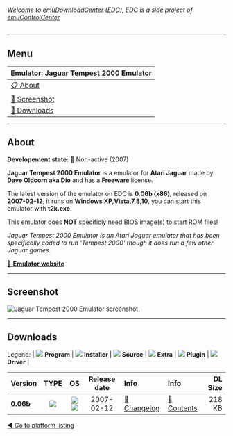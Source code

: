 ###### Welcome to [emuDownloadCenter (EDC)](https://github.com/PhoenixInteractiveNL/emuDownloadCenter/wiki/), EDC is a side project of [emuControlCenter](https://github.com/PhoenixInteractiveNL/emuControlCenter/wiki/)
***
## Menu
| **Emulator: Jaguar Tempest 2000 Emulator** |
|:---------|
| [:clipboard: About](#about) |
| [:sunrise: Screenshot](#screen) |
| [:floppy_disk: Downloads](#downloads) |
***
## About
**Developement state:** :red_circle: Non-active (2007)

**Jaguar Tempest 2000 Emulator** is a emulator for **Atari Jaguar** made by **Dave Oldcorn aka Dio** and has a **Freeware** license.

The latest version of the emulator on EDC is **0.06b (x86)**, released on **2007-02-12**, it runs on **Windows XP,Vista,7,8,10**, you can start this emulator with **t2k.exe**.

This emulator does **NOT** specificly need BIOS image(s) to start ROM files!

_Jaguar Tempest 2000 Emulator is an Atari Jaguar emulator that has been specifically coded to run 'Tempest 2000' though it does run a few other Jaguar games._

[:link: **Emulator website**](http://www.yakyak.org/viewtopic.php?f=5&t=41691)
***
## Screenshot
![](https://raw.githubusercontent.com/PhoenixInteractiveNL/emuDownloadCenter/master/hooks/t2k/emulator_screen_01.jpg "Jaguar Tempest 2000 Emulator screenshot.")
***
## Downloads
Legend:
| ![](https://raw.githubusercontent.com/wiki/PhoenixInteractiveNL/emuDownloadCenter/images_misc/icon_program_24.png) **Program** | 
![](https://raw.githubusercontent.com/wiki/PhoenixInteractiveNL/emuDownloadCenter/images_misc/icon_installer_24.png) **Installer** | 
![](https://raw.githubusercontent.com/wiki/PhoenixInteractiveNL/emuDownloadCenter/images_misc/icon_source_code_24.png) **Source** | 
![](https://raw.githubusercontent.com/wiki/PhoenixInteractiveNL/emuDownloadCenter/images_misc/icon_extra_24.png) **Extra** | 
![](https://raw.githubusercontent.com/wiki/PhoenixInteractiveNL/emuDownloadCenter/images_misc/icon_plugin_24.png) **Plugin** | 
![](https://raw.githubusercontent.com/wiki/PhoenixInteractiveNL/emuDownloadCenter/images_misc/icon_driver_24.png) **Driver** | 


| Version  | TYPE | OS | Release date  | Info       | Info       | DL Size    |
|:---------|:----:|:--:|:-------------:|:-----------|:-----------|-----------:|
| [**0.06b**](https://github.com/PhoenixInteractiveNL/edc-repo0003/raw/master/t2k/0.06b.7z) | ![](https://raw.githubusercontent.com/wiki/PhoenixInteractiveNL/emuDownloadCenter/images_misc/icon_program_24.png) | ![](https://raw.githubusercontent.com/wiki/PhoenixInteractiveNL/emuDownloadCenter/images_misc/logo_windows_24.png)![](https://raw.githubusercontent.com/wiki/PhoenixInteractiveNL/emuDownloadCenter/images_misc/icon_32-bit_24.png) | 2007-02-12 | [:page_facing_up: Changelog](https://github.com/PhoenixInteractiveNL/edc-repo0003/blob/master/t2k/0.06b_changelog.txt) | [:mag_right: Contents](https://github.com/PhoenixInteractiveNL/edc-repo0003/blob/master/t2k/0.06b_contents.txt) | 218 KB |

[:arrow_backward: Go to platform listing](https://github.com/PhoenixInteractiveNL/emuDownloadCenter/wiki/EDC-Platform-List)
